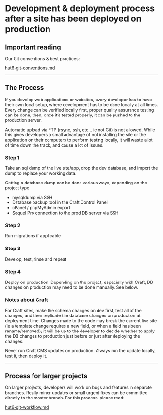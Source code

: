 # Development & deployment process after a site has been deployed on production

## Important reading

Our Git conventions & best practices:

[hut6-git-conventions.md](https://github.com/hut6/dev-resources/blob/master/hut6-git-conventions.md)

---

## The Process

If you develop web applications or websites, every developer has to have their own local setup, where development has to be done locally at all times. Every change can be verified locally first, proper quality assurance testing can be done, then, once it’s tested properly, it can be pushed to the production server. 

Automatic upload via FTP (rsync, ssh, etc... ie not Git) is not allowed. While this gives developers a small advantage of not installing the site or the application on their computers to perform testing locally, it will waste a lot of time down the track, and cause a lot of issues. 

### Step 1 

Take an sql dump of the live site/app, drop the dev database, and import the dump to replace your working data. 

Getting a database dump can be done various ways, depending on the project type

+ mysqldump via SSH
+ Database backup tool in the Craft Control Panel
+ cPanel / phpMyAdmin export
+ Sequel Pro connection to the prod DB server via SSH

### Step 2

Run migrations if applicable

### Step 3

Develop, test, rinse and repeat

### Step 4 

Deploy on production. Depending on the project, especially with Craft, DB changes on production may need to be done manually. See below. 

### Notes about Craft

For Craft sites, make the schema changes on dev first, test all of the changes, and then replicate the database changes on production at deployment time. Changes made to the code may break the current live site (ie a template change requires a new field, or when a field has been rename/removed); it will be up to the developer to decide whether to apply the DB changes to production just before or just after deploying the changes. 

Never run Craft CMS updates on production. Always run the update locally, test it, then deploy it. 

---

## Process for larger projects

On larger projects, developers will work on bugs and features in separate branches. Really minor updates or small urgent fixes can be committed directly to the master branch. For this process, please read: 

[hut6-git-workflow.md](https://github.com/hut6/dev-resources/blob/master/hut6-git-workflow.md)
